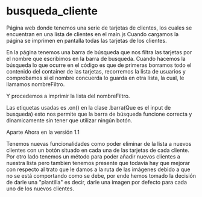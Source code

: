 # busqueda_cliente
Página web donde tenemos una serie de tarjetas de clientes, los cuales se encuentran en una lista de clientes en el main.js
Cuando cargamos la página se imprimen en pantalla todas las tarjetas de los clientes.

En la página tenemos una barra de búsqueda que nos filtra las tarjetas por el nombre que escribimos en la barra de busqueda.
Cuando hacemos la búsqueda lo que ocurre en el código es que de primeras borramos todo el contenido del container de las tarjetas, recorremos la lista de usuarios y comprobamos 
si el nombre concuerda lo guarda en otra lista, la cual, le llamamos nombreFiltro.

Y procedemos a imprimir la lista del nombreFiltro.

Las etiquetas usadas es .on() en la clase .barra(Que es el input de busqueda)
esto nos permite que la barra de búsqueda funcione correcta y dinamicamente sin tener que utilizar ningún botón.

Aparte Ahora en la versión 1.1

Tenemos nuevas funcionalidades como poder eliminar de la lista a nuevos clientes con un botón situado en cada una de las tarjetas de cada cliente.
Por otro lado tenemos un método para poder añadir nuevos clientes a nuestra lista pero tambien tenemos presente que todavía hay que mejorar con respecto al trato que le damos a la ruta de las imágenes debido a que no se está comportando como se debe,
por ende hemos tomado la decisión de darle una "plantilla" es decir, darle una imagen por defecto para cada uno de los nuevos clientes.
